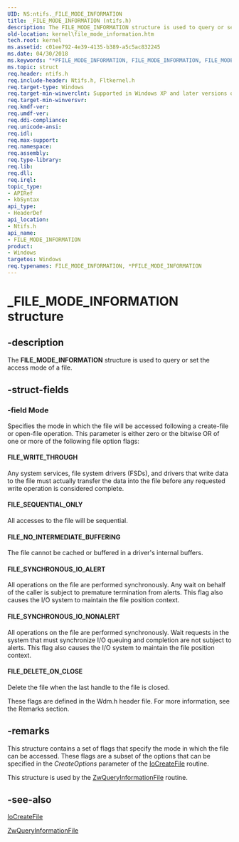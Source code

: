 ```yaml
---
UID: NS:ntifs._FILE_MODE_INFORMATION
title: _FILE_MODE_INFORMATION (ntifs.h)
description: The FILE_MODE_INFORMATION structure is used to query or set the access mode of a file.
old-location: kernel\file_mode_information.htm
tech.root: kernel
ms.assetid: c01ee792-4e39-4135-b389-a5c5ac832245
ms.date: 04/30/2018
ms.keywords: "*PFILE_MODE_INFORMATION, FILE_MODE_INFORMATION, FILE_MODE_INFORMATION structure [Kernel-Mode Driver Architecture], PFILE_MODE_INFORMATION, PFILE_MODE_INFORMATION structure pointer [Kernel-Mode Driver Architecture], _FILE_MODE_INFORMATION, kernel.file_mode_information, kstruct_b_ab9ae7a9-242c-4f0e-a44f-8c5883b0c3ce.xml, ntifs/FILE_MODE_INFORMATION, ntifs/PFILE_MODE_INFORMATION"
ms.topic: struct
req.header: ntifs.h
req.include-header: Ntifs.h, Fltkernel.h
req.target-type: Windows
req.target-min-winverclnt: Supported in Windows XP and later versions of Windows.
req.target-min-winversvr: 
req.kmdf-ver: 
req.umdf-ver: 
req.ddi-compliance: 
req.unicode-ansi: 
req.idl: 
req.max-support: 
req.namespace: 
req.assembly: 
req.type-library: 
req.lib: 
req.dll: 
req.irql: 
topic_type:
- APIRef
- kbSyntax
api_type:
- HeaderDef
api_location:
- Ntifs.h
api_name:
- FILE_MODE_INFORMATION
product:
- Windows
targetos: Windows
req.typenames: FILE_MODE_INFORMATION, *PFILE_MODE_INFORMATION
---
```


# _FILE_MODE_INFORMATION structure


## -description


The <b>FILE_MODE_INFORMATION</b> structure is used to query or set the access mode of a file.


## -struct-fields




### -field Mode

Specifies the mode in which the file will be accessed following a create-file or open-file operation. This parameter is either zero or the bitwise OR of one or more of the following file option flags:





#### FILE_WRITE_THROUGH

Any system services, file system drivers (FSDs), and drivers that write data to the file must actually transfer the data into the file before any requested write operation is considered complete.



#### FILE_SEQUENTIAL_ONLY

All accesses to the file will be sequential.



#### FILE_NO_INTERMEDIATE_BUFFERING

The file cannot be cached or buffered in a driver's internal buffers.



#### FILE_SYNCHRONOUS_IO_ALERT

All operations on the file are performed synchronously. Any wait on behalf of the caller is subject to premature termination from alerts. This flag also causes the I/O system to maintain the file position context.



#### FILE_SYNCHRONOUS_IO_NONALERT

All operations on the file are performed synchronously. Wait requests in the system that must synchronize I/O queuing and completion are not subject to alerts. This flag also causes the I/O system to maintain the file position context.



#### FILE_DELETE_ON_CLOSE

Delete the file when the last handle to the file is closed.

These flags are defined in the Wdm.h header file. For more information, see the Remarks section.


## -remarks



This structure contains a set of flags that specify the mode in which the file can be accessed. These flags are a subset of the options that can be specified in the <i>CreateOptions</i> parameter of the <a href="https://msdn.microsoft.com/library/windows/hardware/ff548418">IoCreateFile</a> routine.

This structure is used by the <a href="https://msdn.microsoft.com/library/windows/hardware/ff567052">ZwQueryInformationFile</a> routine.




## -see-also




<a href="https://msdn.microsoft.com/library/windows/hardware/ff548418">IoCreateFile</a>



<a href="https://msdn.microsoft.com/library/windows/hardware/ff567052">ZwQueryInformationFile</a>
 

 

